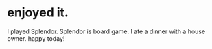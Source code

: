 # enjoyed it.
I played Splendor. Splendor is board game.
I ate a dinner with a house owner. happy today!